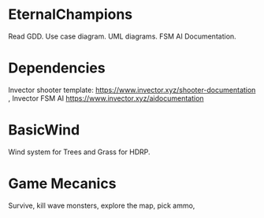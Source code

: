 # EternalChampions
Read GDD. 
Use case diagram.
UML diagrams.
FSM AI Documentation.

# Dependencies
Invector shooter template: https://www.invector.xyz/shooter-documentation , 
Invector FSM AI https://www.invector.xyz/aidocumentation

# BasicWind
Wind system for Trees and Grass for HDRP.

# Game Mecanics
Survive, kill wave monsters, explore the map, pick ammo,
